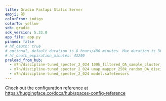```yaml
---
title: Gradio Fastapi Static Server
emoji: 😻
colorFrom: indigo
colorTo: yellow
sdk: gradio
sdk_version: 5.33.0
app_file: app.py
pinned: false
# hf_oauth: true
# optional, default duration is 8 hours/480 minutes. Max duration is 30 days/43200 minutes.
# hf_oauth_expiration_minutes: 43200
preload_from_hub:
  - m7n/discipline-tuned_specter_2_024 100k_filtered_OA_sample_cluster_and_positions_supervised.pkl
  - m7n/discipline-tuned_specter_2_024 umap_mapper_250k_random_OA_discipline_tuned_specter_2_params.pkl
  - m7n/discipline-tuned_specter_2_024 model.safetensors
---
```




Check out the configuration reference at https://huggingface.co/docs/hub/spaces-config-reference